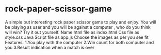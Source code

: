 # rock-paper-scissor-game
A simple but interesting rock paper scissor game to play and enjoy. You will be playing as user and you will be against a computer , who do you think will win? Try it out yourself.
Name html file as index.html 
Css file as style.css
Java Script file as app.js
Choose the images as per you see fit 
Features:
1.You play with the computer 
2.Win count for both computer and you
3.Result indication when a match is over
